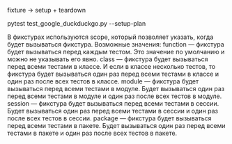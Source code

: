 fixture -> setup + teardown

pytest test_google_duckduckgo.py --setup-plan

В фикстурах используются scope, который позволяет указать, когда будет вызываться фикстура. Возможные значения:
function — фикстура будет вызываться перед каждым тестом. Это значение по умолчанию и можно не указывать его явно.
class — фикстура будет вызываться перед всеми тестами в классе. И если в классе несколько тестов, то фикстура будет вызываться один раз перед всеми тестами в классе и один раз после всех тестов в классе.
module — фикстура будет вызываться перед всеми тестами в модуле. Будет вызываться один раз перед всеми тестами в модуле и один раз после всех тестов в модуле.
session — фикстура будет вызываться перед всеми тестами в сессии. Будет вызываться один раз перед всеми тестами в сессии и один раз после всех тестов в сессии.
package — фикстура будет вызываться перед всеми тестами в пакете. Будет вызываться один раз перед всеми тестами в пакете и один раз после всех тестов в пакете.


